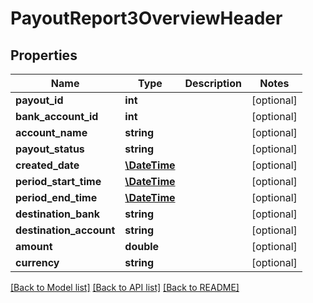 # PayoutReport3OverviewHeader

## Properties
Name | Type | Description | Notes
------------ | ------------- | ------------- | -------------
**payout_id** | **int** |  | [optional] 
**bank_account_id** | **int** |  | [optional] 
**account_name** | **string** |  | [optional] 
**payout_status** | **string** |  | [optional] 
**created_date** | [**\DateTime**](\DateTime.md) |  | [optional] 
**period_start_time** | [**\DateTime**](\DateTime.md) |  | [optional] 
**period_end_time** | [**\DateTime**](\DateTime.md) |  | [optional] 
**destination_bank** | **string** |  | [optional] 
**destination_account** | **string** |  | [optional] 
**amount** | **double** |  | [optional] 
**currency** | **string** |  | [optional] 

[[Back to Model list]](../README.md#documentation-for-models) [[Back to API list]](../README.md#documentation-for-api-endpoints) [[Back to README]](../README.md)



